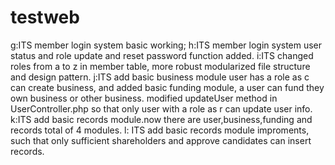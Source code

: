 # testweb
g:ITS member login system basic working;
h:ITS member login system user status and role update and reset password function added.
i:ITS changed roles from a to z in member table, more robust modularized file structure and design pattern.
j:ITS add basic business module user has a role as c can create business, and added basic funding module, a user can fund they own business or other business. modified updateUser method in UserController.php so that only user with a role as r can update user info.
k:ITS add basic records module.now there are user,business,funding and records total of 4 modules.
l: ITS add basic records module improments, such that only sufficient shareholders and approve candidates can insert records.
